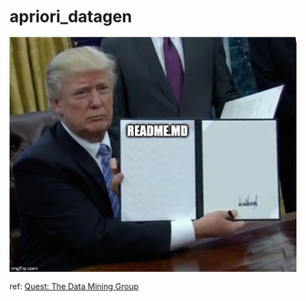 # apriori_datagen

![meme.jpg](./doc/meme.jpg)

ref: [Quest: The Data Mining Group](http://www.almaden.ibm.com/cs/quest/syndata.html)
